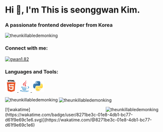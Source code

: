 <h1 align="left">Hi 👋, I'm This is seonggwan Kim.</h1>
<h3 align="left">A passionate frontend developer from Korea</h3>

<p align="left"> <img src="https://komarev.com/ghpvc/?username=theunkillabledemonking&label=Profile%20views&color=0e75b6&style=flat" alt="theunkillabledemonking" /> </p>

<h3 align="left">Connect with me:</h3>
<p align="left">
<a href="https://instagram.com/gwan1.82" target="blank"><img align="center" src="https://raw.githubusercontent.com/rahuldkjain/github-profile-readme-generator/master/src/images/icons/Social/instagram.svg" alt="gwan1.82" height="30" width="40" /></a>
</p>

<h3 align="left">Languages and Tools:</h3>
<p align="left"> <a href="https://www.w3.org/html/" target="_blank" rel="noreferrer"> <img src="https://raw.githubusercontent.com/devicons/devicon/master/icons/html5/html5-original-wordmark.svg" alt="html5" width="40" height="40"/> </a> <a href="https://www.java.com" target="_blank" rel="noreferrer"> <img src="https://raw.githubusercontent.com/devicons/devicon/master/icons/java/java-original.svg" alt="java" width="40" height="40"/> </a> <a href="https://www.python.org" target="_blank" rel="noreferrer"> <img src="https://raw.githubusercontent.com/devicons/devicon/master/icons/python/python-original.svg" alt="python" width="40" height="40"/> </a> </p>

<p><img align="left" src="https://github-readme-stats.vercel.app/api/top-langs?username=theunkillabledemonking&show_icons=true&locale=en&layout=compact" alt="theunkillabledemonking" /></p>

<p>&nbsp;<img align="center" src="https://github-readme-stats.vercel.app/api?username=theunkillabledemonking&show_icons=true&locale=en" alt="theunkillabledemonking" /></p>

<p><img align="right" src="https://github-readme-streak-stats.herokuapp.com/?user=theunkillabledemonking&" alt="theunkillabledemonking" /></p>
[![wakatime](https://wakatime.com/badge/user/8271be3c-01e8-4db1-bc77-d61f9e69c1e6.svg)](https://wakatime.com/@8271be3c-01e8-4db1-bc77-d61f9e69c1e6)

